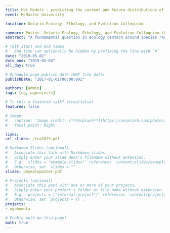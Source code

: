 ```yaml
---
title: Hot Models - predicting the current and future distributions of two ambush bug species, Phymata americana and Phymata pennsylvanica.
event: McMaster University

location: Ontario Ecology, Ethology, and Evolution Colloquium

summary: Poster. Ontario Ecology, Ethology, and Evolution Colloquium (OE3C).
abstract: "A fundamental question in ecology centers around species ranges and the limits of a physical niche space imposed by environmental variables. Species distribution models (SDM) provide the ability to identify the effect of environmental variables on species distributions and to forecast future environmentally-driven changes. One such SDM is `Maxent`, a machine-learning software that uses environmental raster grids to predict the probability of species presence within grids. In the present study, I use `Maxent` to identify the environmental variables maintaining the distribution of two closely related ambush bug species found in parapatric distribution, *Phymata americana* and *Phymata pennsylvanica*. I also created binary suitability maps to predict the current and future ranges of both species given climate change scenarios. The model identified similar variables (temperature and precipitation) that contributed to predicting ambush bug ranges, but these variables have different means and consequently result in distinct ranges. To map future distributions, Representative Concentration Pathways (RCP) projecting various greenhouse gas emissions were used. Distributions narrow in latitude and longitude as RCP scenarios worsen for both *P. americana* and *P. pennsylvanica*, but *P. pennsylvanica* had relatively smaller-scale shifts at a lower RCP. These results provide evidence for specific environmental requirements for *P. americana* and *P. pennsylvanica* and highlight the effects of climate change on range shifts. Understanding how these abiotic factors affect ambush bug distributions will be fundamental for future research on their taxonomy and conservation."

# Talk start and end times.
#   End time can optionally be hidden by prefixing the line with `#`.
date: "2019-05-02"
date_end: "2019-05-04"
all_day: true

# Schedule page publish date (NOT talk date).
publishDate: "2017-01-01T00:00:00Z"

authors: [admin]
tags: [ug, ugprojects]

# Is this a featured talk? (true/false)
featured: false

# image:
#   caption: 'Image credit: [**Unsplash**](https://unsplash.com/photos/bzdhc5b3Bxs)'
#   focal_point: Right

links:
url_slides: /tea2019.pdf

# Markdown Slides (optional).
#   Associate this talk with Markdown slides.
#   Simply enter your slide deck's filename without extension.
#   E.g. `slides = "example-slides"` references `content/slides/example-slides.md`.
#   Otherwise, set `slides = ""`.
slides: phymataposter.pdf

# Projects (optional).
#   Associate this post with one or more of your projects.
#   Simply enter your project's folder or file name without extension.
#   E.g. `projects = ["internal-project"]` references `content/project/deep-learning/index.md`.
#   Otherwise, set `projects = []`.
projects:
- ugphymata

# Enable math on this page?
math: true
---
```

